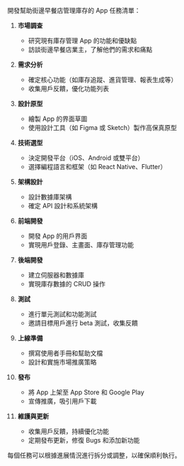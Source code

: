 開發幫助街邊早餐店管理庫存的 App 任務清單：

1. **市場調查**
   - 研究現有庫存管理 App 的功能和優缺點
   - 訪談街邊早餐店業主，了解他們的需求和痛點

2. **需求分析**
   - 確定核心功能（如庫存追蹤、進貨管理、報表生成等）
   - 收集用戶反饋，優化功能列表

3. **設計原型**
   - 繪製 App 的界面草圖
   - 使用設計工具（如 Figma 或 Sketch）製作高保真原型

4. **技術選型**
   - 決定開發平台（iOS、Android 或雙平台）
   - 選擇編程語言和框架（如 React Native、Flutter）

5. **架構設計**
   - 設計數據庫架構
   - 確定 API 設計和系統架構

6. **前端開發**
   - 開發 App 的用戶界面
   - 實現用戶登錄、主畫面、庫存管理功能

7. **後端開發**
   - 建立伺服器和數據庫
   - 實現庫存數據的 CRUD 操作

8. **測試**
   - 進行單元測試和功能測試
   - 邀請目標用戶進行 beta 測試，收集反饋

9. **上線準備**
   - 撰寫使用者手冊和幫助文檔
   - 設計和實施市場推廣策略

10. **發布**
    - 將 App 上架至 App Store 和 Google Play
    - 宣傳推廣，吸引用戶下載

11. **維護與更新**
    - 收集用戶反饋，持續優化功能
    - 定期發布更新，修復 Bugs 和添加新功能

每個任務可以根據進展情況進行拆分或調整，以確保順利執行。